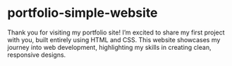 # portfolio-simple-website
Thank you for visiting my portfolio site! I’m excited to share my first project with you, built entirely using HTML and CSS. This website showcases my journey into web development, highlighting my skills in creating clean, responsive designs.
